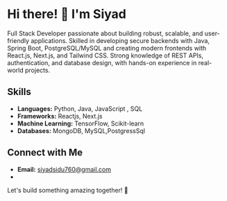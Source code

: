 # Hi there! 👋 I'm Siyad

Full Stack Developer passionate about building robust, scalable, and user-friendly applications. Skilled in developing secure backends with Java, Spring Boot, PostgreSQL/MySQL and creating modern frontends with React.js, Next.js, and Tailwind CSS. Strong knowledge of REST APIs, authentication, and database design, with hands-on experience in real-world projects.
## Skills
- **Languages:** Python, Java, JavaScript , SQL
- **Frameworks:** Reactjs, Next.js
- **Machine Learning:** TensorFlow, Scikit-learn
- **Databases:** MongoDB, MySQL,PostgressSql



## Connect with Me
- **Email:** siyadsidu760@gmail.com
- 

Let's build something amazing together! 🚀
